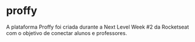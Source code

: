 # proffy
A plataforma Proffy foi criada durante a Next Level Week #2 da Rocketseat com o objetivo de conectar alunos e professores.
